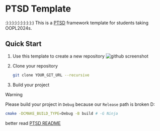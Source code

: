 # PTSD Template
:):):):):):):):):):)
This is a [PTSD](https://github.com/ntut-open-source-club/practical-tools-for-simple-design) framework template for students taking OOPL2024s.

## Quick Start

1. Use this template to create a new repository
   ![github screenshot](https://github.com/ntut-rick/ptsd-template/assets/126899559/ef62242f-03ed-481d-b858-12b730c09beb)

2. Clone your repository

   ```bash
   git clone YOUR_GIT_URL --recursive
   ```

3. Build your project

  > [!WARNING]
  > Please build your project in `Debug` because our `Release` path is broken D:
   
   ```sh
   cmake -DCMAKE_BUILD_TYPE=Debug -B build # -G Ninja
   ```
   better read [PTSD README](https://github.com/ntut-open-source-club/practical-tools-for-simple-design)
